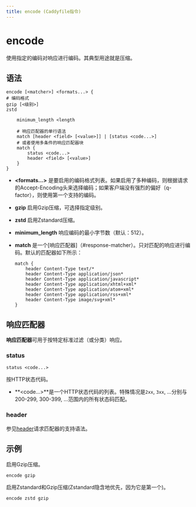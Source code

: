 ```yaml
---
title: encode (Caddyfile指令)
---
```


# encode

使用指定的编码对响应进行编码。其典型用途就是压缩。

## 语法

```caddy-d
encode [<matcher>] <formats...> {
# 编码格式
gzip [<级别>]
zstd

	minimum_length <length

	# 响应匹配器的单行语法
	match [header <field> [<value>]] | [status <code...>]
	# 或者使用多条件的响应匹配器块
	match {
		status <code...>
		header <field> [<value>]
	}
}
```

- **&lt;formats...&gt;** 是要启用的编码格式列表。如果启用了多种编码，则根据请求的Accept-Encoding头来选择编码；如果客户端没有强烈的偏好（q-factor），则使用第一个支持的编码。
- **gzip** <span id="gzip"/> 启用Gzip压缩，可选择指定级别。
- **zstd** <span id="zstd"/>启用Zstandard压缩。
- **minimum_length** <span id="minimum_length"/> 响应编码的最小字节数（默认：512）。
- **match** <span id="match"/>是一个[响应匹配器]（#response-matcher）。只对匹配的响应进行编码。默认的匹配器如下所示：

  ```caddy-d
  match {
      header Content-Type text/*
      header Content-Type application/json*
      header Content-Type application/javascript*
      header Content-Type application/xhtml+xml*
      header Content-Type application/atom+xml*
      header Content-Type application/rss+xml*
      header Content-Type image/svg+xml*
  }
  ```

## 响应匹配器

**响应匹配器**可用于按特定标准过滤（或分类）响应。

### status

```caddy-d
status <code...>
```

按HTTP状态代码。

- **&lt;code...&gt;**是一个HTTP状态代码的列表。特殊情况是`2xx`, `3xx`, ...分别与200-299, 300-399, ...范围内的所有状态码匹配。

### header

参见[header](/docs/caddyfile/matchers#header)请求匹配器的支持语法。

## 示例

启用Gzip压缩。

```caddy-d
encode gzip
```

启用Zstandard和Gzip压缩(Zstandard隐含地优先，因为它是第一个)。

```caddy-d
encode zstd gzip
```
